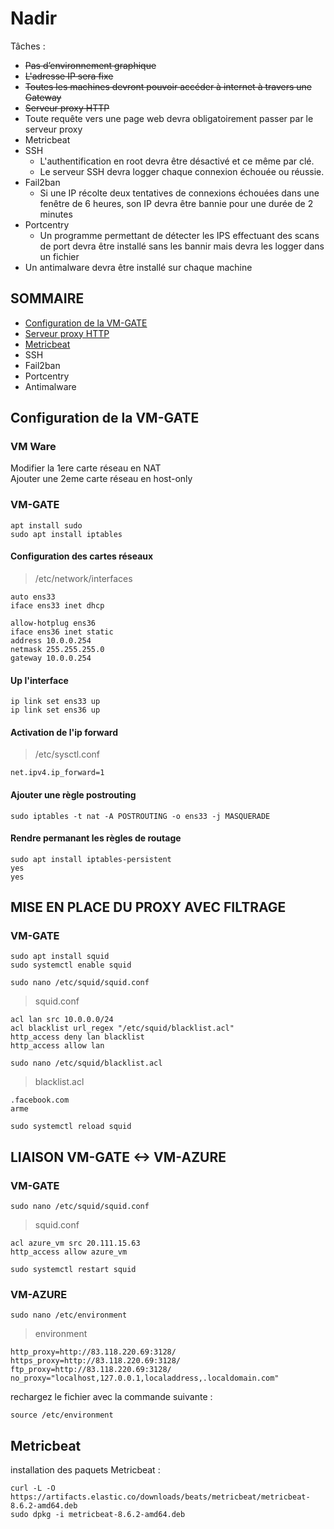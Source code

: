 # Nadir
Tâches :
* <del>Pas d’environnement graphique</del>
* <del>L'adresse IP sera fixe</del>
* <del>Toutes les machines devront pouvoir accéder à internet à travers une Gateway</del>
* <del>Serveur proxy HTTP</del>
* Toute requête vers une page web devra obligatoirement passer par le serveur proxy
* Metricbeat
* SSH
  * L'authentification en root devra être désactivé et ce même par clé.
  * Le serveur SSH devra logger chaque connexion échouée ou réussie.
* Fail2ban
  * Si une IP récolte deux tentatives de connexions échouées dans une fenêtre de 6
  heures, son IP devra être bannie pour une durée de 2 minutes
* Portcentry
  * Un programme permettant de détecter les IPS effectuant des scans de port devra être installé sans les bannir mais devra les logger dans un fichier
* Un antimalware devra être installé sur chaque machine
## SOMMAIRE
* [Configuration de la VM-GATE](#configuration-de-la-vm-gate)
* [Serveur proxy HTTP](#mise-en-place-du-proxy-avec-filtrage)
* [Metricbeat](#metricbeat)
* SSH
* Fail2ban
* Portcentry
* Antimalware

## Configuration de la VM-GATE
### VM Ware
Modifier la 1ere carte réseau en NAT  
Ajouter une 2eme carte réseau en host-only
### VM-GATE
```
apt install sudo
sudo apt install iptables
```
#### Configuration des cartes réseaux
> /etc/network/interfaces
```
auto ens33
iface ens33 inet dhcp

allow-hotplug ens36
iface ens36 inet static
address 10.0.0.254
netmask 255.255.255.0
gateway 10.0.0.254
```
#### Up l'interface
```
ip link set ens33 up
ip link set ens36 up
```
#### Activation de l'ip forward
> /etc/sysctl.conf
```
net.ipv4.ip_forward=1
```
#### Ajouter une règle postrouting
```
sudo iptables -t nat -A POSTROUTING -o ens33 -j MASQUERADE
```
#### Rendre permanant les règles de routage
```
sudo apt install iptables-persistent
yes
yes
```
## MISE EN PLACE DU PROXY AVEC FILTRAGE
### VM-GATE
``` 
sudo apt install squid  
sudo systemctl enable squid
```
```
sudo nano /etc/squid/squid.conf
```
> squid.conf
```
acl lan src 10.0.0.0/24
acl blacklist url_regex "/etc/squid/blacklist.acl"
http_access deny lan blacklist
http_access allow lan
```
```
sudo nano /etc/squid/blacklist.acl
```
> blacklist.acl
```
.facebook.com
arme
```
```
sudo systemctl reload squid
```
## LIAISON VM-GATE <-> VM-AZURE
### VM-GATE
```
sudo nano /etc/squid/squid.conf
```
> squid.conf
```
acl azure_vm src 20.111.15.63
http_access allow azure_vm
```
```
sudo systemctl restart squid
```
### VM-AZURE
```
sudo nano /etc/environment
```
> environment
```
http_proxy=http://83.118.220.69:3128/
https_proxy=http://83.118.220.69:3128/
ftp_proxy=http://83.118.220.69:3128/
no_proxy="localhost,127.0.0.1,localaddress,.localdomain.com"
```
rechargez le fichier avec la commande suivante :
```
source /etc/environment
```
## Metricbeat
installation des paquets Metricbeat :
```
curl -L -O https://artifacts.elastic.co/downloads/beats/metricbeat/metricbeat-8.6.2-amd64.deb
sudo dpkg -i metricbeat-8.6.2-amd64.deb
```

